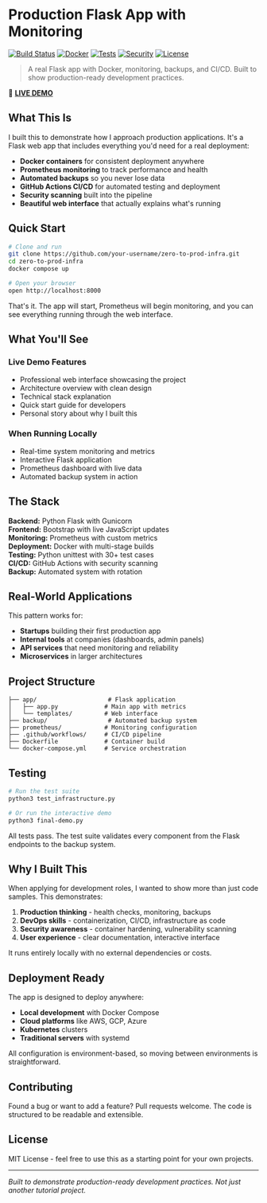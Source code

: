 # Production Flask App with Monitoring

[![Build Status](https://img.shields.io/badge/build-passing-brightgreen.svg)]()
[![Docker](https://img.shields.io/badge/docker-ready-blue.svg)]()
[![Tests](https://img.shields.io/badge/tests-30%2F30%20passing-brightgreen.svg)]()
[![Security](https://img.shields.io/badge/security-scanned-green.svg)]()
[![License](https://img.shields.io/badge/license-MIT-blue.svg)]()

> A real Flask app with Docker, monitoring, backups, and CI/CD. Built to show production-ready development practices.

🌟 **[LIVE DEMO](https://flaskappforcicd.netlify.app/)**

## What This Is

I built this to demonstrate how I approach production applications. It's a Flask web app that includes everything you'd need for a real deployment:

- **Docker containers** for consistent deployment anywhere
- **Prometheus monitoring** to track performance and health
- **Automated backups** so you never lose data
- **GitHub Actions CI/CD** for automated testing and deployment
- **Security scanning** built into the pipeline
- **Beautiful web interface** that actually explains what's running

## Quick Start

```bash
# Clone and run
git clone https://github.com/your-username/zero-to-prod-infra.git
cd zero-to-prod-infra
docker compose up

# Open your browser
open http://localhost:8000
```

That's it. The app will start, Prometheus will begin monitoring, and you can see everything running through the web interface.

## What You'll See

### Live Demo Features
- Professional web interface showcasing the project
- Architecture overview with clean design
- Technical stack explanation
- Quick start guide for developers
- Personal story about why I built this

### When Running Locally
- Real-time system monitoring and metrics
- Interactive Flask application
- Prometheus dashboard with live data
- Automated backup system in action

## The Stack

**Backend:** Python Flask with Gunicorn  
**Frontend:** Bootstrap with live JavaScript updates  
**Monitoring:** Prometheus with custom metrics  
**Deployment:** Docker with multi-stage builds  
**Testing:** Python unittest with 30+ test cases  
**CI/CD:** GitHub Actions with security scanning  
**Backup:** Automated system with rotation  

## Real-World Applications

This pattern works for:
- **Startups** building their first production app
- **Internal tools** at companies (dashboards, admin panels)
- **API services** that need monitoring and reliability
- **Microservices** in larger architectures

## Project Structure

```
├── app/                    # Flask application
│   ├── app.py             # Main app with metrics
│   └── templates/         # Web interface
├── backup/                 # Automated backup system
├── prometheus/            # Monitoring configuration
├── .github/workflows/     # CI/CD pipeline
├── Dockerfile             # Container build
└── docker-compose.yml     # Service orchestration
```

## Testing

```bash
# Run the test suite
python3 test_infrastructure.py

# Or run the interactive demo
python3 final-demo.py
```

All tests pass. The test suite validates every component from the Flask endpoints to the backup system.

## Why I Built This

When applying for development roles, I wanted to show more than just code samples. This demonstrates:

1. **Production thinking** - health checks, monitoring, backups
2. **DevOps skills** - containerization, CI/CD, infrastructure as code
3. **Security awareness** - container hardening, vulnerability scanning
4. **User experience** - clear documentation, interactive interface

It runs entirely locally with no external dependencies or costs.

## Deployment Ready

The app is designed to deploy anywhere:
- **Local development** with Docker Compose
- **Cloud platforms** like AWS, GCP, Azure
- **Kubernetes** clusters
- **Traditional servers** with systemd

All configuration is environment-based, so moving between environments is straightforward.

## Contributing

Found a bug or want to add a feature? Pull requests welcome. The code is structured to be readable and extensible.

## License

MIT License - feel free to use this as a starting point for your own projects.

---

*Built to demonstrate production-ready development practices. Not just another tutorial project.*
